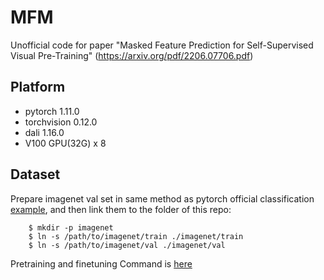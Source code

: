 # MFM
Unofficial code for paper "Masked Feature Prediction for Self-Supervised Visual Pre-Training" (https://arxiv.org/pdf/2206.07706.pdf)


## Platform

* pytorch 1.11.0
* torchvision 0.12.0
* dali 1.16.0
* V100 GPU(32G) x 8


## Dataset
Prepare imagenet val set in same method as pytorch official classification [example](https://github.com/pytorch/examples/tree/main/imagenet), and then link them to the folder of this repo:
```
    $ mkdir -p imagenet
    $ ln -s /path/to/imagenet/train ./imagenet/train
    $ ln -s /path/to/imagenet/val ./imagenet/val
```

Pretraining and finetuning Command is [here](./dist_train.sh)



